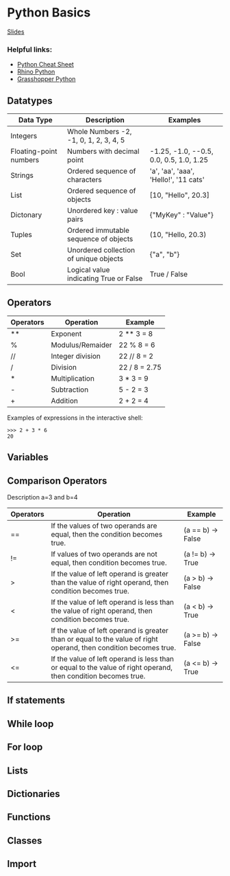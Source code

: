 # Python Basics

[Slides](https://docs.google.com/presentation/d/18gRu0YkcW7mqnBnbwF6pWwpPwLOq62JegKYO-cR6Ae0/edit?usp=sharing)

### Helpful links:

* [Python Cheat Sheet](https://www.pythoncheatsheet.org/)
* [Rhino Python](https://developer.rhino3d.com/guides/rhinopython/)
* [Grasshopper Python](https://developer.rhino3d.com/guides/rhinopython/your-first-python-script-in-grasshopper/)



## Datatypes

Data Type  | Description | Examples 
---- | ---- | ---- 
Integers | Whole Numbers	-2, -1, 0, 1, 2, 3, 4, 5
Floating-point numbers | Numbers with decimal point |  -1.25, -1.0, --0.5, 0.0, 0.5, 1.0, 1.25
Strings | Ordered sequence of characters | 'a', 'aa', 'aaa', 'Hello!', '11 cats'
List | Ordered sequence of objects | [10, "Hello", 20.3]
Dictonary | Unordered key : value pairs | {"MyKey" : "Value"}
Tuples | Ordered immutable sequence of objects | (10, "Hello, 20.3)
Set | Unordered collection of unique objects | {"a", "b"}
Bool | Logical value indicating True or False | True / False

## Operators

Operators  | Operation  | Example
---- | ---- | ---- 
** | Exponent | 2 ** 3 = 8
% | Modulus/Remaider | 22 % 8 = 6
// | Integer division | 22 // 8 = 2
/ | Division | 22 / 8 = 2.75
*| Multiplication | 3 * 3 = 9
-| Subtraction | 5 - 2 = 3
+| Addition | 2 + 2 = 4

Examples of expressions in the interactive shell:

    >>> 2 + 3 * 6
    20

## Variables

## Comparison Operators

Description a=3 and b=4

Operators  | Operation  | Example
---- | ---- | ---- 
==	| If the values of two operands are equal, then the condition becomes true.	| (a == b) -> False
!= | If values of two operands are not equal, then condition becomes true. | (a != b) -> True
> |	If the value of left operand is greater than the value of right operand, then condition becomes true. | (a > b) -> False
< |	If the value of left operand is less than the value of right operand, then condition becomes true. | (a < b) -> True
>= | If the value of left operand is greater than or equal to the value of right operand, then condition becomes true. | (a >= b) -> False
<= | If the value of left operand is less than or equal to the value of right operand, then condition becomes true. | (a <= b) -> True

## If statements

## While loop

## For loop

## Lists

## Dictionaries

## Functions

## Classes

## Import







